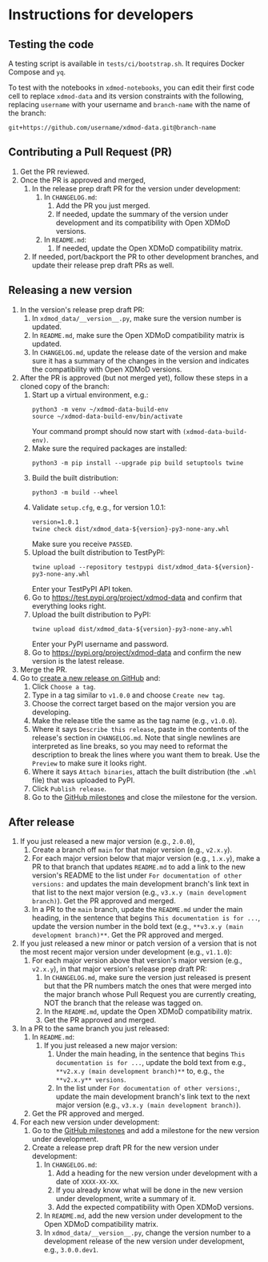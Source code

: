 # Instructions for developers

## Testing the code

A testing script is available in `tests/ci/bootstrap.sh`. It requires Docker
Compose and `yq`.

To test with the notebooks in `xdmod-notebooks`, you can edit their first code
cell to replace `xdmod-data` and its version constraints with the following,
replacing `username` with your username and `branch-name` with the name of the
branch:
```
git+https://github.com/username/xdmod-data.git@branch-name
```

## Contributing a Pull Request (PR)

1. Get the PR reviewed.
1. Once the PR is approved and merged,
    1. In the release prep draft PR for the version under development:
        1. In `CHANGELOG.md`:
            1. Add the PR you just merged.
            1. If needed, update the summary of the version under development
               and its compatibility with Open XDMoD versions.
        1. In `README.md`:
            1. If needed, update the Open XDMoD compatibility matrix.
    1. If needed, port/backport the PR to other development branches, and
       update their release prep draft PRs as well.

## Releasing a new version

1. In the version's release prep draft PR:
    1. In `xdmod_data/__version__.py`, make sure the version number is updated.
    1. In `README.md`, make sure the Open XDMoD compatibility matrix is
       updated.
    1. In `CHANGELOG.md`, update the release date of the version and make sure
       it has a summary of the changes in the version and indicates the
       compatibility with Open XDMoD versions.
1. After the PR is approved (but not merged yet), follow these steps in a
   cloned copy of the branch:
    1. Start up a virtual environment, e.g.:
        ```
        python3 -m venv ~/xdmod-data-build-env
        source ~/xdmod-data-build-env/bin/activate
        ```
        Your command prompt should now start with `(xdmod-data-build-env)`.
    1. Make sure the required packages are installed:
        ```
        python3 -m pip install --upgrade pip build setuptools twine
        ```
    1. Build the built distribution:
        ```
        python3 -m build --wheel
        ```
    1. Validate `setup.cfg`, e.g., for version 1.0.1:
        ```
        version=1.0.1
        twine check dist/xdmod_data-${version}-py3-none-any.whl
        ```
        Make sure you receive `PASSED`.
    1. Upload the built distribution to TestPyPI:
        ```
        twine upload --repository testpypi dist/xdmod_data-${version}-py3-none-any.whl
        ```
        Enter your TestPyPI API token.
    1. Go to https://test.pypi.org/project/xdmod-data and confirm that
       everything looks right.
    1. Upload the built distribution to PyPI:
        ```
        twine upload dist/xdmod_data-${version}-py3-none-any.whl
        ```
        Enter your PyPI username and password.
    1. Go to https://pypi.org/project/xdmod-data and confirm the new version is
       the latest release.
1. Merge the PR.
1. Go to [create a new release on
   GitHub](https://github.com/ubccr/xdmod-data/releases/new) and:
    1. Click `Choose a tag`.
    1. Type in a tag similar to `v1.0.0` and choose `Create new tag`.
    1. Choose the correct target based on the major version you are developing.
    1. Make the release title the same as the tag name (e.g., `v1.0.0`).
    1. Where it says `Describe this release`, paste in the contents of the
       release's section in `CHANGELOG.md`. Note that single newlines are
       interpreted as line breaks, so you may need to reformat the description
       to break the lines where you want them to break. Use the `Preview` to
       make sure it looks right.
    1. Where it says `Attach binaries`, attach the built distribution (the
       `.whl` file) that was uploaded to PyPI.
    1. Click `Publish release`.
    1. Go to the [GitHub
       milestones](https://github.com/ubccr/xdmod-data/milestones) and close
       the milestone for the version.

## After release

1. If you just released a new major version (e.g., `2.0.0`),
    1. Create a branch off `main` for that major version (e.g., `v2.x.y`).
    1. For each major version below that major version (e.g., `1.x.y`), make a
       PR to that branch that updates `README.md` to add a link to the new
       version's README to the list under `For documentation of other
       versions:` and updates the main development branch's link text in that
       list to the next major version (e.g., `v3.x.y (main development
       branch)`). Get the PR approved and merged.
    1. In a PR to the `main` branch, update the `README.md` under the main
       heading, in the sentence that begins `This documentation is for ...`,
       update the version number in the bold text (e.g., `**v3.x.y (main
       development branch)**`. Get the PR approved and merged.
1. If you just released a new minor or patch version of a version that is not
   the most recent major version under development (e.g., `v1.1.0`):
    1. For each major version above that version's major version (e.g.,
      `v2.x.y`), in that major version's release prep draft PR:
        1. In `CHANGELOG.md`, make sure the version just released is present
           but that the PR numbers match the ones that were merged into the
           major branch whose Pull Request you are currently creating, NOT the
           branch that the release was tagged on.
        1. In the `README.md`, update the Open XDMoD compatibility matrix.
        1. Get the PR approved and merged.
1. In a PR to the same branch you just released:
    1. In `README.md`:
        1. If you just released a new major version:
            1. Under the main heading, in the sentence that begins `This
               documentation is for ...`, update the bold text from e.g.,
               `**v2.x.y (main development branch)**` to, e.g., `the **v2.x.y**
               versions`.
            1. In the list under `For documentation of other versions:`, update
               the main development branch's link text to the next major
               version (e.g., `v3.x.y (main development branch)`).
    1. Get the PR approved and merged.
1. For each new version under development:
    1. Go to the [GitHub
       milestones](https://github.com/ubccr/xdmod-data/milestones) and add a
       milestone for the new version under development.
    1. Create a release prep draft PR for the new version under development:
        1. In `CHANGELOG.md`:
            1. Add a heading for the new version under development with a date of
               `XXXX-XX-XX`.
            1. If you already know what will be done in the new version under
               development, write a summary of it.
            1. Add the expected compatibility with Open XDMoD versions.
        1. In `README.md`, add the new version under development to the Open XDMoD
           compatibility matrix.
        1. In `xdmod_data/__version__.py`, change the version number to a
           development release of the new version under development, e.g.,
           `3.0.0.dev1`.
